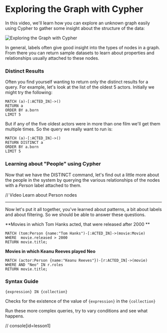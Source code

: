 # Exploring the Graph with Cypher

In this video, we'll learn how you can explore an unknown graph easily using Cypher to gather some insight about the structure of the data:

![Exploring the Graph with Cypher]()

In general, labels often give good insight into the types of nodes in a graph. From there you can return sample datasets to learn about properties and relationships usually attached to these nodes.

### Distinct Results

Often you find yourself wanting to return only the distinct results for a query. For example, let's look at the list of the oldest 5 actors. Initially we might try the following:

    MATCH (a)-[:ACTED_IN]->()
    RETURN a
    ORDER BY a.born
    LIMIT 5

But if any of the five oldest actors were in more than one film we'll get them multiple times. So the query we really want to run is:

    MATCH (a)-[:ACTED_IN]->()
    RETURN DISTINCT a
    ORDER BY a.born
    LIMIT 5
    
### Learning about "People" using Cypher

Now that we have the DISTINCT command, let's find out a little more about the people in the system by querying the various relationships of the nodes with a *Person* label attached to them.

// Video Learn about Person nodes

----

Now let's put it all together, you've learned about patterns, a bit about labels and about filtering.
So we should be able to answer these questions.

**Movies in which Tom Hanks acted, that were released after 2000 **

    MATCH (tom:Person {name:"Tom Hanks")-[:ACTED_IN]->(movie:Movie)
    WHERE  movie.released > 2000
    RETURN movie.title;

**Movies in which Keanu Reeves played Neo**

    MATCH (actor:Person {name:"Keanu Reeves"})-[r:ACTED_IN]->(movie)
    WHERE AND "Neo" IN r.roles
    RETURN movie.title;

### Syntax Guide
    {expression} IN {collection}
Checks for the existence of the value of `{expression}` in the `{collection}`

Run these more complex queries, try to vary conditions and see what happens.

// console[id=lesson1]

